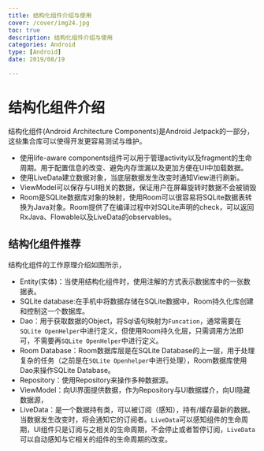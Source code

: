```yaml
---
title: 结构化组件介绍与使用
cover: /cover/img24.jpg
toc: true
description: 结构化组件介绍与使用
categories: Android
type: [Android]
date: 2019/08/19

---
```


# 结构化组件介绍

结构化组件\(Android Architecture Components\)是Android Jetpack的一部分，这些集合库可以使得开发更容易测试与维护。
<!--more-->
* 使用life-aware components组件可以用于管理activity以及fragment的生命周期。用于配置信息的改变、避免内存泄漏以及更加方便在UI中加载数据。
* 使用LiveData建立数据对象，当底层数据发生改变时通知View进行刷新。
* ViewModel可以保存与UI相关的数据，保证用户在屏幕旋转时数据不会被销毁
* Room是SQLite数据库对象的映射，使用Room可以很容易将SQLite数据表转换为Java对象。Room提供了在编译过程中对SQLite声明的check，可以返回RxJava、Flowable以及LiveData的observables。

## 结构化组件推荐

结构化组件的工作原理介绍如图所示，

* Entity\(实体\)：当使用结构化组件时，使用注解的方式表示数据库中的一张数据表。
* SQLite database:在手机中将数据存储在SQLite数据中，Room持久化库创建和控制这一个数据库。
* Dao：用于获取数据的Object，将Sql语句映射为`Funcation`，通常需要在`SQLite OpenHelper`中进行定义，但使用Room持久化层，只需调用方法即可，不需要再`SQLite OpenHelper`中进行定义。
* Room Database：Room数据库层是在SQLite Database的上一层，用于处理复杂的任务（之前是在`SQLite Openhelper`中进行处理），Room数据库使用Dao来操作SQLite Database。
* Repository：使用Repository来操作多种数据源。
* ViewModel：向UI界面提供数据，作为Repository与UI数据媒介，向UI隐藏数据源，
* LiveData：是一个数据持有类，可以被订阅（感知），持有/缓存最新的数据。当数据发生改变时，将会通知它的订阅者。`LiveData`可以感知组件的生命周期，UI组件只是订阅与之相关的生命周期，不会停止或者暂停订阅，`LiveData`可以自动感知与它相关的组件的生命周期的改变。

